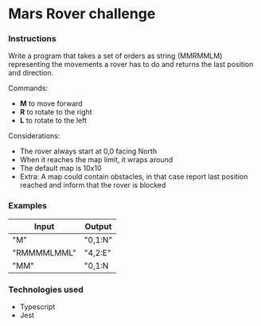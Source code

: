 # Mars Rover challenge

### Instructions

Write a program that takes a set of orders as string (MMRMMLM) representing the movements a rover has to do and returns the last position and direction.

Commands:

- **M** to move forward
- **R** to rotate to the right
- **L** to rotate to the left

Considerations:

- The rover always start at 0,0 facing North
- When it reaches the map limit, it wraps around
- The default map is 10x10
- Extra: A map could contain obstacles, in that case report last position reached and inform that the rover is blocked

### Examples

| Input       | Output           |
| ----------- | ---------------- |
| "M"         | "0,1:N"          |
| "RMMMMLMML" | "4,2:E"          |
| "MM"        | "0,1:N|BLOCKED|" |

### Technologies used

- Typescript
- Jest
